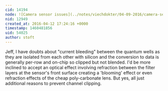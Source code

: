 ```yaml
---
cid: 14194
node: ![Camera sensor issues](../notes/viechdokter/04-09-2016/camera-sensor-issues)
nid: 12949
created_at: 2016-04-12 17:24:16 +0000
timestamp: 1460481856
uid: 54025
author: stoft
---
```


Jeff, I have doubts about "current bleeding" between the quantum wells as they are isolated from each other with silicon and the conversion to data is generally per-row and on-chip so clipped but not blended. I'd be more inclined to accept an optical effect involving refraction between the filter layers at the sensor's front surface creating a 'blooming' effect or even refraction effects of the cheap poly-carbonate lens. But yes, all just additional reasons to prevent channel clipping.